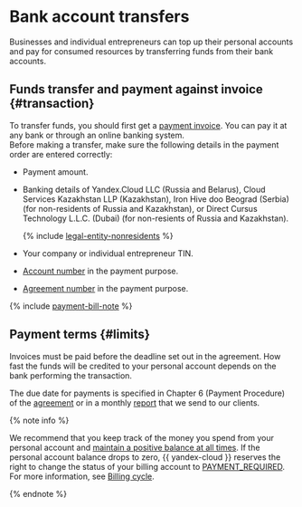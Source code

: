 # Bank account transfers

Businesses and individual entrepreneurs can top up their personal accounts and pay for consumed resources by transferring funds from their bank accounts.

## Funds transfer and payment against invoice {#transaction}

To transfer funds, you should first get a [payment invoice](../concepts/bill.md). You can pay it at any bank or through an online banking system.<br/>Before making a transfer, make sure the following details in the payment order are entered correctly:

* Payment amount.
* Banking details of Yandex.Cloud LLC (Russia and Belarus), Cloud Services Kazakhstan LLP (Kazakhstan), Iron Hive doo Beograd (Serbia) (for non-residents of Russia and Kazakhstan), or Direct Cursus Technology L.L.C. (Dubai) (for non-resients of Russia and Kazakhstan).

  {% include [legal-entity-nonresidents](../../_includes/billing/legal-entity-nonresidents.md) %}

* Your company or individual entrepreneur TIN.
* [Account number](../concepts/personal-account.md#id) in the payment purpose.
* [Agreement number](../concepts/contract.md) in the payment purpose.

{% include [payment-bill-note](../_includes/payment-bill-note.md) %}


## Payment terms {#limits}

Invoices must be paid before the deadline set out in the agreement. How fast the funds will be credited to your personal account depends on the bank performing the transaction.

The due date for payments is specified in Chapter 6 (Payment Procedure) of the [agreement](../concepts/contract.md) or in a monthly [report](../concepts/act.md#report-of-completion) that we send to our clients.

{% note info %}

We recommend that you keep track of the money you spend from your personal account and [maintain a positive balance at all times](../operations/pay-the-bill.md). If the personal account balance drops to zero, {{ yandex-cloud }} reserves the right to change the status of your billing account to [PAYMENT_REQUIRED](../concepts/billing-account-statuses.md#conditions). For more information, see [Billing cycle](../payment/billing-cycle-business.md).

{% endnote %}
